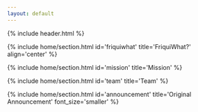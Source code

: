 ```yaml
---
layout: default
---
```


{% include header.html %}

<!-- FriquiWhat? -->
{% include home/section.html id='friquiwhat' title='FriquiWhat?' align='center' %}

<!-- Mission -->
{% include home/section.html id='mission' title='Mission' %}

<!-- Team -->
{% include home/section.html id='team' title='Team' %}

<!-- Original Announcement -->
{% include home/section.html id='announcement' title='Original Announcement' font_size='smaller' %}
